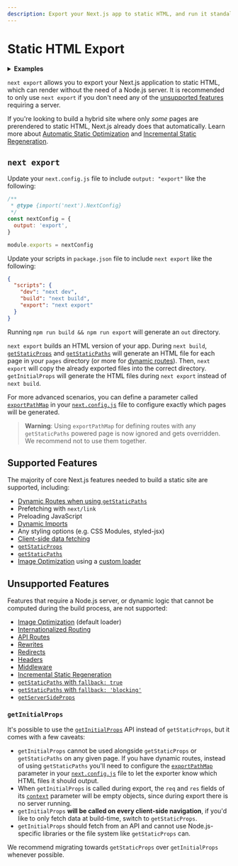 ```yaml
---
description: Export your Next.js app to static HTML, and run it standalone without the need of a Node.js server.
---
```


# Static HTML Export

<details>
  <summary><b>Examples</b></summary>
  <ul>
    <li><a href="https://github.com/vercel/next.js/tree/canary/examples/with-static-export">Static Export</a></li>
  </ul>
</details>

`next export` allows you to export your Next.js application to static HTML, which can render without the need of a Node.js server. It is recommended to only use `next export` if you don't need any of the [unsupported features](#unsupported-features) requiring a server.

If you're looking to build a hybrid site where only _some_ pages are prerendered to static HTML, Next.js already does that automatically. Learn more about [Automatic Static Optimization](/docs/advanced-features/automatic-static-optimization.md) and [Incremental Static Regeneration](/docs/basic-features/data-fetching/incremental-static-regeneration.md).

## `next export`

Update your `next.config.js` file to include `output: "export"` like the following:

```js
/**
 * @type {import('next').NextConfig}
 */
const nextConfig = {
  output: 'export',
}

module.exports = nextConfig
```

Update your scripts in `package.json` file to include `next export` like the following:

```json
{
  "scripts": {
    "dev": "next dev",
    "build": "next build",
    "export": "next export"
  }
}
```

Running `npm run build && npm run export` will generate an `out` directory.

`next export` builds an HTML version of your app. During `next build`, [`getStaticProps`](/docs/basic-features/data-fetching/get-static-props.md) and [`getStaticPaths`](/docs/basic-features/data-fetching/get-static-paths.md) will generate an HTML file for each page in your `pages` directory (or more for [dynamic routes](/docs/routing/dynamic-routes.md)). Then, `next export` will copy the already exported files into the correct directory. `getInitialProps` will generate the HTML files during `next export` instead of `next build`.

For more advanced scenarios, you can define a parameter called [`exportPathMap`](/docs/api-reference/next.config.js/exportPathMap.md) in your [`next.config.js`](/docs/api-reference/next.config.js/introduction.md) file to configure exactly which pages will be generated.

> **Warning**: Using `exportPathMap` for defining routes with any `getStaticPaths` powered page is now ignored and gets overridden. We recommend not to use them together.

## Supported Features

The majority of core Next.js features needed to build a static site are supported, including:

- [Dynamic Routes when using `getStaticPaths`](/docs/routing/dynamic-routes.md)
- Prefetching with `next/link`
- Preloading JavaScript
- [Dynamic Imports](/docs/advanced-features/dynamic-import.md)
- Any styling options (e.g. CSS Modules, styled-jsx)
- [Client-side data fetching](/docs/basic-features/data-fetching/client-side.md)
- [`getStaticProps`](/docs/basic-features/data-fetching/get-static-props.md)
- [`getStaticPaths`](/docs/basic-features/data-fetching/get-static-paths.md)
- [Image Optimization](/docs/basic-features/image-optimization.md) using a [custom loader](/docs/basic-features/image-optimization.md#loaders)

## Unsupported Features

Features that require a Node.js server, or dynamic logic that cannot be computed during the build process, are not supported:

- [Image Optimization](/docs/basic-features/image-optimization.md) (default loader)
- [Internationalized Routing](/docs/advanced-features/i18n-routing.md)
- [API Routes](/docs/api-routes/introduction.md)
- [Rewrites](/docs/api-reference/next.config.js/rewrites.md)
- [Redirects](/docs/api-reference/next.config.js/redirects.md)
- [Headers](/docs/api-reference/next.config.js/headers.md)
- [Middleware](/docs/middleware.md)
- [Incremental Static Regeneration](/docs/basic-features/data-fetching/incremental-static-regeneration.md)
- [`getStaticPaths` with `fallback: true`](/docs/api-reference/data-fetching/get-static-paths.md#fallback-true)
- [`getStaticPaths` with `fallback: 'blocking'`](/docs/api-reference/data-fetching/get-static-paths.md#fallback-blocking)
- [`getServerSideProps`](/docs/basic-features/data-fetching/get-server-side-props.md)

### `getInitialProps`

It's possible to use the [`getInitialProps`](/docs/api-reference/data-fetching/get-initial-props.md) API instead of `getStaticProps`, but it comes with a few caveats:

- `getInitialProps` cannot be used alongside `getStaticProps` or `getStaticPaths` on any given page. If you have dynamic routes, instead of using `getStaticPaths` you'll need to configure the [`exportPathMap`](/docs/api-reference/next.config.js/exportPathMap.md) parameter in your [`next.config.js`](/docs/api-reference/next.config.js/introduction.md) file to let the exporter know which HTML files it should output.
- When `getInitialProps` is called during export, the `req` and `res` fields of its [`context`](/docs/api-reference/data-fetching/get-initial-props.md#context-object) parameter will be empty objects, since during export there is no server running.
- `getInitialProps` **will be called on every client-side navigation**, if you'd like to only fetch data at build-time, switch to `getStaticProps`.
- `getInitialProps` should fetch from an API and cannot use Node.js-specific libraries or the file system like `getStaticProps` can.

We recommend migrating towards `getStaticProps` over `getInitialProps` whenever possible.
